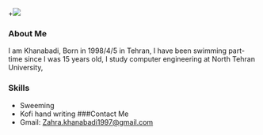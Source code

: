  +<img src="https://avatars2.githubusercontent.com/u/72027206?s=400&u=ee33f238bf2e2e16bf12a10b18ded60d90714f15&v">
### About Me
I am Khanabadi,
Born in 1998/4/5 in Tehran,
I have been swimming part-time since I was 15 years old,
I study computer engineering at North Tehran University,
### Skills
 + Sweeming
 + Kofi hand writing
###Contact Me
 + Gmail: Zahra.khanabadi1997@gmail.com
